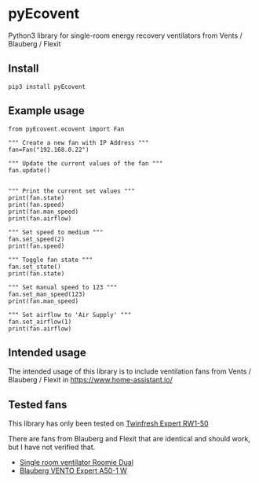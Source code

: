 # pyEcovent

Python3 library for single-room energy recovery ventilators from Vents / Blauberg / Flexit

## Install
	pip3 install pyEcovent

## Example usage
	from pyEcovent.ecovent import Fan

	""" Create a new fan with IP Address """
	fan=Fan("192.168.0.22")

	""" Update the current values of the fan """
	fan.update()


	""" Print the current set values """
	print(fan.state)
	print(fan.speed)
	print(fan.man_speed)
	print(fan.airflow)

	""" Set speed to medium """
	fan.set_speed(2)
	print(fan.speed)

	""" Toggle fan state """
	fan.set_state()
	print(fan.state)

	""" Set manual speed to 123 """
	fan.set_man_speed(123)
	print(fan.man_speed)

	""" Set airflow to 'Air Supply' """
	fan.set_airflow(1)
	print(fan.airflow)

## Intended usage
The intended usage of this library is to include ventilation fans from Vents / Blauberg / Flexit in <https://www.home-assistant.io/>

## Tested fans 
This library has only been tested on [Twinfresh Expert RW1-50](http://vents-us.com/item/5262/VENTS_TwinFresh_Expert_RW1-50-2_Wi-Fi/)

There are fans from Blauberg and Flexit that are identical and should work, but I have not verified that.
- [Single room ventilator Roomie Dual](https://www.flexit.no/en/products/single_room_ventilator/single_room_ventilator_roomie_dual/single_room_ventilator_roomie_dual/)
- [Blauberg VENTO Expert A50-1 W](https://blaubergventilatoren.de/en/product/vento-expert-a50-1-w)
